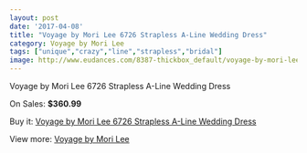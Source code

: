 ```yaml
---
layout: post
date: '2017-04-08'
title: "Voyage by Mori Lee 6726 Strapless A-Line Wedding Dress"
category: Voyage by Mori Lee
tags: ["unique","crazy","line","strapless","bridal"]
image: http://www.eudances.com/8387-thickbox_default/voyage-by-mori-lee-6726-strapless-a-line-wedding-dress.jpg
---
```

Voyage by Mori Lee 6726 Strapless A-Line Wedding Dress

On Sales: **$360.99**
<a href="https://www.eudances.com/en/voyage-by-mori-lee/2875-voyage-by-mori-lee-6726-strapless-a-line-wedding-dress.html"><amp-img layout="responsive" width="600" height="600" src="//www.eudances.com/8387-thickbox_default/voyage-by-mori-lee-6726-strapless-a-line-wedding-dress.jpg" alt="Voyage by Mori Lee 6726 Strapless A-Line Wedding Dress 0" /></a>
<a href="https://www.eudances.com/en/voyage-by-mori-lee/2875-voyage-by-mori-lee-6726-strapless-a-line-wedding-dress.html"><amp-img layout="responsive" width="600" height="600" src="//www.eudances.com/8390-thickbox_default/voyage-by-mori-lee-6726-strapless-a-line-wedding-dress.jpg" alt="Voyage by Mori Lee 6726 Strapless A-Line Wedding Dress 1" /></a>
<a href="https://www.eudances.com/en/voyage-by-mori-lee/2875-voyage-by-mori-lee-6726-strapless-a-line-wedding-dress.html"><amp-img layout="responsive" width="600" height="600" src="//www.eudances.com/8389-thickbox_default/voyage-by-mori-lee-6726-strapless-a-line-wedding-dress.jpg" alt="Voyage by Mori Lee 6726 Strapless A-Line Wedding Dress 2" /></a>
<a href="https://www.eudances.com/en/voyage-by-mori-lee/2875-voyage-by-mori-lee-6726-strapless-a-line-wedding-dress.html"><amp-img layout="responsive" width="600" height="600" src="//www.eudances.com/8388-thickbox_default/voyage-by-mori-lee-6726-strapless-a-line-wedding-dress.jpg" alt="Voyage by Mori Lee 6726 Strapless A-Line Wedding Dress 3" /></a>

Buy it: [Voyage by Mori Lee 6726 Strapless A-Line Wedding Dress](https://www.eudances.com/en/voyage-by-mori-lee/2875-voyage-by-mori-lee-6726-strapless-a-line-wedding-dress.html "Voyage by Mori Lee 6726 Strapless A-Line Wedding Dress")

View more: [Voyage by Mori Lee](https://www.eudances.com/en/47-voyage-by-mori-lee "Voyage by Mori Lee")